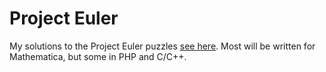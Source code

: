 # Project Euler
My solutions to the Project Euler puzzles [see here](https://projecteuler.net/). Most will be written for Mathematica, but some in PHP and  C/C++.

